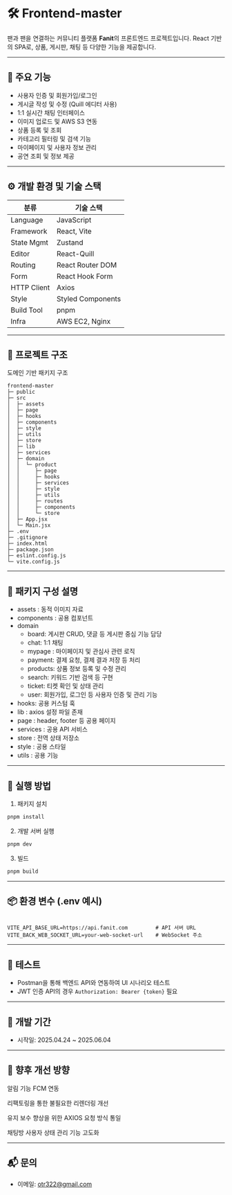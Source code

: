 # 🛠️ Frontend-master

팬과 팬을 연결하는 커뮤니티 플랫폼 **Fanit**의 프론트엔드 프로젝트입니다. React 기반의 SPA로, 상품, 게시판, 채팅 등 다양한 기능을 제공합니다.

---

## 📌 주요 기능

- 사용자 인증 및 회원가입/로그인
- 게시글 작성 및 수정 (Quill 에디터 사용)
- 1:1 실시간 채팅 인터페이스
- 이미지 업로드 및 AWS S3 연동
- 상품 등록 및 조회
- 카테고리 필터링 및 검색 기능
- 마이페이지 및 사용자 정보 관리
- 공연 조회 및 정보 제공

---

## ⚙️ 개발 환경 및 기술 스택

| 분류        | 기술 스택         |
| ----------- | ----------------- |
| Language    | JavaScript        |
| Framework   | React, Vite       |
| State Mgmt  | Zustand           |
| Editor      | React-Quill       |
| Routing     | React Router DOM  |
| Form        | React Hook Form   |
| HTTP Client | Axios             |
| Style       | Styled Components |
| Build Tool  | pnpm              |
| Infra       | AWS EC2, Nginx    |

---

## 📁 프로젝트 구조

도메인 기반 패키지 구조

```
frontend-master
├─ public
├─ src
│  ├─ assets
│  ├─ page
│  ├─ hooks
│  ├─ components
│  ├─ style
│  ├─ utils
│  ├─ store
│  ├─ lib
│  ├─ services
│  ├─ domain
│  │  └─ product
│  │     ├─ page
│  │     ├─ hooks
│  │     ├─ services
│  │     ├─ style
│  │     ├─ utils
│  │     ├─ routes
│  │     ├─ components
│  │     └─ store
│  ├─ App.jsx
│  └─ Main.jsx
├─ .env
├─ .gitignore
├─ index.html
├─ package.json
├─ eslint.config.js
└─ vite.config.js
```

---

## 📌 패키지 구성 설명

- assets : 동적 이미지 자료
- components : 공용 컴포넌트
- domain
  - board: 게시판 CRUD, 댓글 등 게시판 중심 기능 담당
  - chat: 1:1 채팅
  - mypage : 마이페이지 및 관심사 관련 로직
  - payment: 결제 요청, 결제 결과 저장 등 처리
  - products: 상품 정보 등록 및 수정 관리
  - search: 키워드 기반 검색 등 구현
  - ticket: 티켓 확인 및 상태 관리
  - user: 회원가입, 로그인 등 사용자 인증 및 관리 기능
- hooks: 공용 커스텀 훅
- lib : axios 설정 파일 존재
- page : header, footer 등 공용 페이지
- services : 공용 API 서비스
- store : 전역 상태 저장소
- style : 공용 스타일
- utils : 공용 기능

---

## 🐳 실행 방법

1. 패키지 설치

```bash
pnpm install
```

2. 개발 서버 실행

```bash
pnpm dev
```

3. 빌드

```bash
pnpm build
```

---

## 📦 환경 변수 (.env 예시)

```env

VITE_API_BASE_URL=https://api.fanit.com         # API 서버 URL
VITE_BACK_WEB_SOCKET_URL=your-web-socket-url    # WebSocket 주소

```

---

## 🧪 테스트

- Postman을 통해 백엔드 API와 연동하여 UI 시나리오 테스트
- JWT 인증 API의 경우 `Authorization: Bearer {token}` 필요

---

## 📅 개발 기간

- 시작일: 2025.04.24 ~ 2025.06.04

---

## 📌 향후 개선 방향

알림 기능 FCM 연동

리팩토링을 통한 불필요한 리렌더링 개선

유지 보수 향상을 위한 AXIOS 요청 방식 통일

채팅방 사용자 상태 관리 기능 고도화

---

## 📬 문의

- 이메일: otr322@gmail.com
